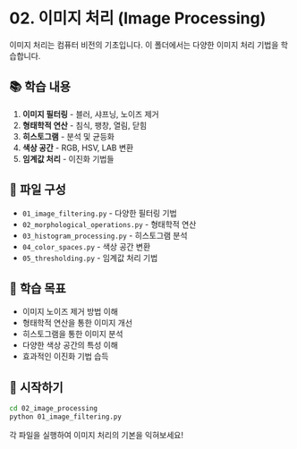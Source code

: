# 02. 이미지 처리 (Image Processing)

이미지 처리는 컴퓨터 비전의 기초입니다. 이 폴더에서는 다양한 이미지 처리 기법을 학습합니다.

## 📚 학습 내용

1. **이미지 필터링** - 블러, 샤프닝, 노이즈 제거
2. **형태학적 연산** - 침식, 팽창, 열림, 닫힘
3. **히스토그램** - 분석 및 균등화
4. **색상 공간** - RGB, HSV, LAB 변환
5. **임계값 처리** - 이진화 기법들

## 📁 파일 구성

- `01_image_filtering.py` - 다양한 필터링 기법
- `02_morphological_operations.py` - 형태학적 연산
- `03_histogram_processing.py` - 히스토그램 분석
- `04_color_spaces.py` - 색상 공간 변환
- `05_thresholding.py` - 임계값 처리 기법

## 🎯 학습 목표

- 이미지 노이즈 제거 방법 이해
- 형태학적 연산을 통한 이미지 개선
- 히스토그램을 통한 이미지 분석
- 다양한 색상 공간의 특성 이해
- 효과적인 이진화 기법 습득

## 🚀 시작하기

```bash
cd 02_image_processing
python 01_image_filtering.py
```

각 파일을 실행하여 이미지 처리의 기본을 익혀보세요!